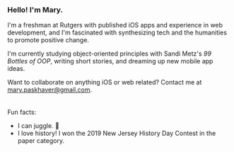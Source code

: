 ### Hello! I'm Mary.

I'm a freshman at Rutgers with published iOS apps and experience in web development, and I'm fascinated with synthesizing tech and the humanities to promote positive change.

I'm currently studying object-oriented principles with Sandi Metz's _99 Bottles of OOP_, writing short stories, and dreaming up new mobile app ideas. 

Want to collaborate on anything iOS or web related? Contact me at mary.paskhaver@gmail.com.
\
\
\
Fun facts: 
- I can juggle. 🤹
- I love history! I won the 2019 New Jersey History Day Contest in the paper category.

<!--
**marypaskhaver/marypaskhaver** is a ✨ _special_ ✨ repository because its `README.md` (this file) appears on your GitHub profile.

Here are some ideas to get you started:

- 🔭 I’m currently working on ...
- 🌱 I’m currently learning ...
- 👯 I’m looking to collaborate on ...
- 🤔 I’m looking for help with ...
- 💬 Ask me about ...
- 📫 How to reach me: ...
- 😄 Pronouns: ...
- ⚡ Fun fact: ...
-->
